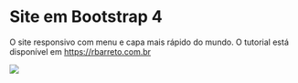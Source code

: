 # Site em Bootstrap 4
O site responsivo com menu e capa mais rápido do mundo. O tutorial está disponível em https://rbarreto.com.br


![](https://github.com/barretorodrigo/responsivo-mais-rapido/blob/master/img/screeshot.png)
